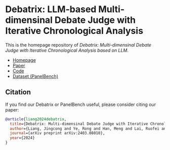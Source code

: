 # Debatrix: LLM-based Multi-dimensinal Debate Judge with Iterative Chronological Analysis

This is the homepage repository of *Debatrix: Multi-dimensinal Debate Judge with
Iterative Chronological Analysis based on LLM*.

- [Homepage](https://github.com/ljcleo/Debatrix)
- [Paper](https://arxiv.org/abs/2403.08010)
- [Code](https://github.com/ljcleo/Debatrix)
- [Dataset (PanelBench)](https://github.com/ljcleo/Debatrix/releases/tag/v0.1)

## Citation

If you find our Debatrix or PanelBench useful, please consider citing our paper:

```BibTeX
@article{liang2024debatrix,
  title={Debatrix: Multi-dimensinal Debate Judge with Iterative Chronological Analysis Based on LLM},
  author={Liang, Jingcong and Ye, Rong and Han, Meng and Lai, Ruofei and Zhang, Xinyu and Huang, Xuanjing and Wei, Zhongyu},
  journal={arXiv preprint arXiv:2403.08010},
  year={2024}
}
```
